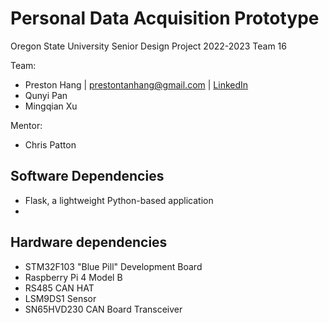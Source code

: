 # Personal Data Acquisition Prototype

Oregon State University Senior Design Project 2022-2023
Team 16

Team: 
- Preston Hang | prestontanhang@gmail.com | [LinkedIn](https://www.linkedin.com/in/prestonhang/)
- Qunyi Pan
- Mingqian Xu

Mentor: 
- Chris Patton


## Software Dependencies
- Flask, a lightweight Python-based application
-

## Hardware dependencies
- STM32F103 "Blue Pill" Development Board
- Raspberry Pi 4 Model B
- RS485 CAN HAT
- LSM9DS1 Sensor
- SN65HVD230 CAN Board Transceiver
